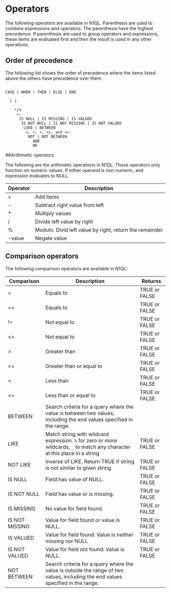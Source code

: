 <a id="operators"></a>
# Operators

The following operators are available in N1QL. Parenthesis are used to combine expressions and operators.  The parenthesis have the highest precedence.  If parenthesis are used to group operators and expressions, these items are evaluated first and then the result is used in any other operations.


## Order of precedence

The following list shows the order of precedence where the items listed above the others have precedence over them:

<pre><code>
CASE | WHEN | THEN | ELSE | END 
 .
  [ ]
   -
    */% 
     +-
      IS NULL | IS MISSING | IS VALUED
       IS NOT NULL | IS NOT MISSING | IS NOT VALUED
        LIKE | BETWEEN 
         =, <, >, <=, and =>
          NOT | NOT BETWEEN
            AND
            OR
</code></pre>



<a id="arithmetic_ops"></a> 

##Arithmetic operators

The following are the arithmetic operations in N1QL. These operators only function on numeric values. If either operand is non-numeric, and expression evaluates to NULL.

| Operator | Description |
| -------- | -----|
| + | Add items 
| - | Subtract right value from left 
| * | Multiply values 
| / | Divide left value by right 
| % | Modulo. Divid left value by right, return the remainder 
| -value | Negate value 


<a id="comparison-terms"></a>
## Comparison operators

The following comparison operators are available in N1QL:

| Comparison | Description | Returns | 
| -------- |----| -----|
| = | Equals to | TRUE or FALSE |
| == | Equals to | TRUE or FALSE |
| != | Not equal to | TRUE or FALSE |
| <> | Not equal to | TRUE or FALSE |
| > | Greater than | TRUE or FALSE |
| >= | Greater than or equal to | TRUE or FALSE |
| < | Less than | TRUE or FALSE |
| <= | Less than or equal to | TRUE or FALSE |  
| BETWEEN | Search criteria for a query where the value is between two values, including the end values specified in the range. 
| LIKE | Match string with wildcard expression. `%` for zero or more wildcards, `_` to match any character at this place in a string | TRUE or FALSE |
| NOT LIKE | Inverse of LIKE. Return TRUE if string is not similar to given string. | TRUE or FALSE |
| IS NULL | Field has value of NULL. | TRUE or FALSE |
| IS NOT NULL | Field has value or is missing. | TRUE or FALSE |
| IS MISSING | No value for field found. | TRUE or FALSE |
| IS NOT MISSING | Value for field found or value is NULL. | TRUE or FALSE |
| IS VALUED | Value for field found. Value is neither missing nor NULL | TRUE or FALSE |
| IS NOT VALUED | Value for field not found. Value is NULL. | TRUE or FALSE |  
| NOT BETWEEN |  Search criteria for a query where the value is outside the range of two values, including the end values specified in the range. |

